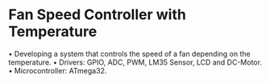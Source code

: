 # Fan Speed Controller with Temperature
 • Developing a system that controls the speed of a fan depending on the temperature. • Drivers: GPIO, ADC, PWM, LM35 Sensor, LCD and DC-Motor. • Microcontroller: ATmega32.
